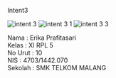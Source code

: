 Intent3

![intent 3](https://cloud.githubusercontent.com/assets/22217533/21752365/351eb796-d609-11e6-8247-1491cca5cb9e.png)
![intent 3 1](https://cloud.githubusercontent.com/assets/22217533/21752366/37f7f018-d609-11e6-841c-880b69d9e738.png)
![intent 3 3](https://cloud.githubusercontent.com/assets/22217533/21752368/3bf17108-d609-11e6-9946-a86a7aef9b98.png)

Nama : Erika Prafitasari <br>
Kelas : XI RPL 5<br>
No Urut : 10 <br>
NIS : 4703/1442.070 <br> 
Sekolah : SMK TELKOM MALANG <br>
